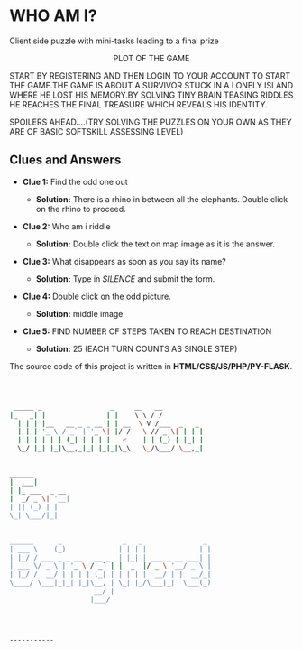 # WHO AM I?

Client side puzzle with mini-tasks leading to a final prize 

<p align="center">
PLOT OF THE GAME
</a>
</p>
START BY REGISTERING AND THEN LOGIN TO YOUR ACCOUNT TO START THE GAME.THE GAME IS ABOUT A SURVIVOR STUCK IN A LONELY ISLAND WHERE HE LOST HIS MEMORY.BY SOLVING TINY BRAIN TEASING RIDDLES HE REACHES THE FINAL TREASURE WHICH REVEALS HIS IDENTITY.

SPOILERS AHEAD....(TRY SOLVING THE PUZZLES ON YOUR OWN AS THEY ARE OF BASIC SOFTSKILL ASSESSING LEVEL)



## Clues and Answers
* **Clue 1:** Find the odd one out
  * **Solution:** There is a rhino in between all the elephants. Double click on the rhino to proceed.
* **Clue 2:** Who am i riddle
  * **Solution:** Double click the text on map image as it is the answer.
* **Clue 3:** What disappears as soon as you say its name?
  * **Solution:** Type in *SILENCE* and submit the form.
* **Clue 4:** Double click on the odd picture.
  * **Solution:** middle image
* **Clue 5:** FIND NUMBER OF STEPS TAKEN TO REACH DESTINATION

  * **Solution:** 25 (EACH TURN COUNTS AS SINGLE STEP)

The source code of this project is written in **HTML/CSS/JS/PHP/PY-FLASK**.









```bash



 _____ _                 _     __   __            
|_   _| |               | |    \ \ / /            
  | | | |__   __ _ _ __ | | __  \ V /___  _   _   
  | | | '_ \ / _` | '_ \| |/ /   \ // _ \| | | |  
  | | | | | | (_| | | | |   <    | | (_) | |_| |  
  \_/ |_| |_|\__,_|_| |_|_|\_\   \_/\___/ \__,_|  
                                                  
                                                  
______                                            
|  ___|                                           
| |_ ___  _ __                                    
|  _/ _ \| '__|                                   
| || (_) | |                                      
\_| \___/|_|                                      
                                                  
                                                  
______      _               _   _               _ 
| ___ \    (_)             | | | |             | |
| |_/ / ___ _ _ __   __ _  | |_| | ___ _ __ ___| |
| ___ \/ _ \ | '_ \ / _` | |  _  |/ _ \ '__/ _ \ |
| |_/ /  __/ | | | | (_| | | | | |  __/ | |  __/_|
\____/ \___|_|_| |_|\__, | \_| |_/\___|_|  \___(_)
                     __/ |                        
                    |___/                         

 


```




```

-----------

